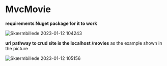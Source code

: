 # MvcMovie



**requirements Nuget package for it to work**

![Skærmbillede 2023-01-12 104243](https://user-images.githubusercontent.com/88823753/212033303-18d5855e-f861-4154-96e6-8c4ed1c45374.png)

**url pathway to crud site is the localhost /movies**
as the example shown in the picture

![Skærmbillede 2023-01-12 105156](https://user-images.githubusercontent.com/88823753/212035324-6dc90323-7bea-4d99-8b2d-ee71de6f0787.png)
